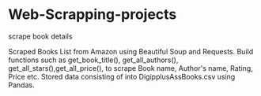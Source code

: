 # Web-Scrapping-projects
scrape book details

Scraped Books List from Amazon using Beautiful Soup and Requests. Build functions such as get_book_title(), get_all_authors(), get_all_stars(),get_all_price(), to scrape Book name, Author's name, Rating, Price etc. Stored data consisting of into DigipplusAssBooks.csv using Pandas.
